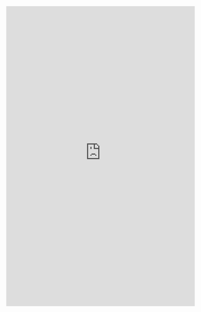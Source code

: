 <iframe width="100%" height="800px" src="https://carnegiemellon.maps.arcgis.com/apps/MapJournal/index.html?appid=18980fe0c4a340fe82aecf3cdd6383f5" frameborder="0" scrolling="no"></iframe>
